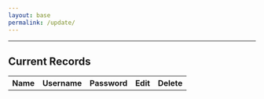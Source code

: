 ```yaml
---
layout: base
permalink: /update/
--- 
```

<style>
	.modal-backdrop {
		display: none;
		position: fixed;
		top: 0;
		left: 0;
		width: 100%;
		height: 100%;
		background-color: rgba(0, 0, 0, 0.7);
		z-index: 1;
	}

	.modal-content {
		position: absolute;
		top: 50%;
		left: 50%;
		transform: translate(-50%, -50%);
		background: #272726;
		padding: 40px;
		z-index: 2;
		color: #ffffff
	}

	.close-modal {
		position: absolute;
		top: 10px;
		right: 10px;
		cursor: pointer;
		background: none;
		border: none;
		font-size: 24px;
		color: white;
	}

	.wrapper,
	section {
		max-width: 900px;
	}
</style>

<hr style="margin-top: 10px" />

<h2>Current Records</h2>
<table id="userTable">
	<tr>
		<th>Name</th>
		<th>Username</th>
		<th>Password</th>
		<th>Edit</th>
		<th>Delete</th>
	</tr>
</table>

<div id="editModalBackdrop" class="modal-backdrop">
	<div id="editModal" onsubmit="submitEdit(event)" class="modal-content">
		<button id="closeModal" class="close-modal">X</button>
		<form id="editForm">
			<input type="hidden" id="editId" name="editId" />
			<label for="editFullName">Name:</label>
			<input type="text" id="editFullName" name="editFullName" /><br /><br />
			<label for="editGithubUsername">Username:</label>
			<input type="text" id="editGithubUsername" name="editGithubUsername" /><br /><br />
			<input type="submit" value="Update" />
		</form>
	</div>
</div>

<script>
	const apiUrl = "http://127.0.0.1:8340/api/users/";
	// const apiUrl = "http://127.0.0.1:8240/api/users/";
    // const apiUrl = "https://devops.nighthawkcodingsociety.com/api/users/";
	let users = [];

	function fetchUsers() {
		fetch(apiUrl)
			.then((response) => response.json())
			.then((response) => {
				users = response;

				const table = document.getElementById("userTable");
				users.forEach((user, idx) => {
					const row = table.insertRow();

					row.setAttribute("data-id", user.id);
					["name", "uid", "password"].forEach(
						(field) => {
							const cell = row.insertCell();
							if (user[field] === "none") {
								users[idx][field] = "";
							}
							cell.innerText = users[idx][field];
						}
					);

					const editCell = row.insertCell();
					const editButton = document.createElement("button");
					editButton.innerHTML = "Edit";
					editButton.addEventListener("click", editUser);
					editCell.appendChild(editButton);

					const deleteCell = row.insertCell();
					const deleteButton = document.createElement("button");
					deleteButton.innerText = "Delete";
					deleteButton.addEventListener("click", () => deleteUser(user.id, row));
					deleteCell.appendChild(deleteButton);
				});
			});
	}

	function submitForm(event) {
		event.preventDefault();
		const formData = new FormData(event.target);
		const name = formData.get("fullName");
		const uid = formData.get("githubUsername");
		const password = formData.get("password");

		const payload = {
			name,
			uid,
			password,
		};

		fetch(apiUrl, {
			method: "POST",
			headers: {
				"Content-Type": "application/json",
			},
			body: JSON.stringify(payload),
		})
			.then((response) => {
				if (response.ok) {
					return response.json();
				} else {
					alert("server error");
					throw new Error("server");
				}
			})
			.then((data) => {
				const table = document.getElementById("userTable");
				const row = table.insertRow();
				row.setAttribute("data-id", data.id);
				[
					data.name,
					data.uid,
					data.password,
				].forEach((value) => {
					const cell = row.insertCell();
					cell.innerText = value;
				});

				const editCell = row.insertCell();
				const editButton = document.createElement("button");
				editButton.innerHTML = "Edit";
				editButton.addEventListener("click", editUser);
				editCell.appendChild(editButton);

				const deleteCell = row.insertCell();
				const deleteButton = document.createElement("button");
				deleteButton.innerText = "Delete";
				deleteButton.addEventListener("click", () => deleteUser(user.id, row));
				deleteCell.appendChild(deleteButton);

				users.push(data);
				alert("Created sucessfully!");
			})
			.catch((error) => console.error("Error:", error));
	}

	function editUser(event) {
		const id = event.currentTarget.parentElement.parentElement.getAttribute("data-id");
		document.getElementById("editId").value = id;

		const form = document.getElementById("editForm");
		const user = users.find((u) => u.id == id);

		form.querySelector("#editGithubUsername").value = user.uid;
		form.querySelector("#editFullName").value = user.name;

		document.getElementById("editModalBackdrop").style.display = "block";
	}

	// Fetch users and ensure close modal interaction
	document.addEventListener("DOMContentLoaded", function () {
		fetchUsers();
		document.getElementById("closeModal").addEventListener("click", function () {
			document.getElementById("editModalBackdrop").style.display = "none";
		});
	});

	function submitEdit(event) {
		event.preventDefault();
		const formData = new FormData(event.target);
		const id = formData.get("editId");
		const name = formData.get("editFullName");
		const uid = formData.get("editGithubUsername");

		const payload = {
			id,
			name,
			uid,
		};

		fetch(`${apiUrl}${id}`, {
			method: "PUT",
			headers: {
				"Content-Type": "application/json",
			},
			body: JSON.stringify(payload),
		}).then((response) => {
			if (response.ok) {
				// Update the corresponding row in the table
				const row = document.querySelector(`tr[data-id='${id}']`);
				row.cells[0].innerText = name;
				row.cells[1].innerText = uid;

				// Show an alert indicating success
				alert("User information updated successfully.");
			}
		});

		document.getElementById("editModalBackdrop").style.display = "none";
	}

	function deleteUser(id, row) {
		const confirmation = prompt('Type "DELETE" to confirm.');
		if (confirmation === "DELETE") {
			fetch(`${apiUrl}${id}`, {
				method: "DELETE",
			})
				.then(() => {
					row.remove();
					alert("User deleted successfully");
				})
				.catch((error) => {
					console.error("Error:", error);
				});
		}
	}
</script>
